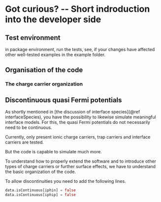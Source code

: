 Got curious? -- Short indroduction into the developer side
================================

## Test environment

in package environment, run the tests, see, if your changes have affected other well-tested examples in the example folder.


## Organisation of the code

### The charge carrier organization


##  Discontinuous quasi Fermi potentials


As shortly mentioned in [the discussion of interface species](@ref interfaceSpecies), you
have the possibility to likewise simulate meaningful interface models. For this, the quasi
Fermi potentials do not necessarily need to be continuous.

Currently, only present ionic charge carriers, trap carriers and interface carriers are tested.

But the code is capable to simulate much more.

To understand how to properly extend the software and to introduce other types of charge carriers
or further surface effects, we have to understand the basic organization of the code.



To allow discontinuities you need to add the following lines.

```julia
data.isContinuous[iphin] = false
data.isContinuous[iphip] = false
```
